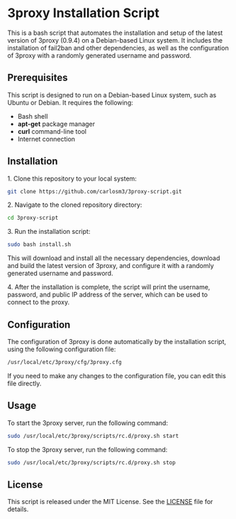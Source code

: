 # 3proxy Installation Script

This is a bash script that automates the installation and setup of the latest version of 3proxy (0.9.4) on a Debian-based Linux system. It includes the installation of fail2ban and other dependencies, as well as the configuration of 3proxy with a randomly generated username and password.


## Prerequisites

This script is designed to run on a Debian-based Linux system, such as Ubuntu or Debian. It requires the following:

- Bash shell
- **apt-get** package manager
- **curl** command-line tool
- Internet connection


## Installation

1\. Clone this repository to your local system:

```bash
git clone https://github.com/carlosm3/3proxy-script.git
```

2\. Navigate to the cloned repository directory:

```bash
cd 3proxy-script
```

3\. Run the installation script:

```bash
sudo bash install.sh
```

This will download and install all the necessary dependencies, download and build the latest version of 3proxy, and configure it with a randomly generated username and password.

4\. After the installation is complete, the script will print the username, password, and public IP address of the server, which can be used to connect to the proxy.


## Configuration

The configuration of 3proxy is done automatically by the installation script, using the following configuration file:

```bash
/usr/local/etc/3proxy/cfg/3proxy.cfg
```

If you need to make any changes to the configuration file, you can edit this file directly.


## Usage

To start the 3proxy server, run the following command:

```bash
sudo /usr/local/etc/3proxy/scripts/rc.d/proxy.sh start
```

To stop the 3proxy server, run the following command:

```bash
sudo /usr/local/etc/3proxy/scripts/rc.d/proxy.sh stop
```


## License

This script is released under the MIT License. See the [LICENSE](https://github.com/carlosm3/3proxy-script/blob/main/LICENSE) file for details.